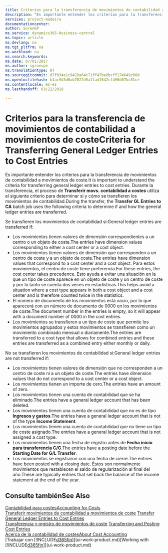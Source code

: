 ```yaml
---
title: Criterios para la transferencia de movimientos de contabilidad a movimientos de coste | Documentos de Microsoft
description: "Es importante entender los criterios para la transferencia de movimientos de contabilidad a movimientos de coste. Durante la transferencia, el proceso de **Transferir movs. contabilidad a costes** utiliza el siguiente criterio para determinar si y cómo se transfieren los movimientos de contabilidad."
services: project-madeira
documentationcenter: 
author: SorenGP
ms.service: dynamics365-business-central
ms.topic: article
ms.devlang: na
ms.tgt_pltfrm: na
ms.workload: na
ms.search.keywords: 
ms.date: 07/01/2017
ms.author: sgroespe
ms.translationtype: HT
ms.sourcegitcommit: d7fb34e1c9428a64c71ff47be8bcff174649c00d
ms.openlocfilehash: b1ac9d3d0ab7022d5a11ad1642cf496d07bc81ce
ms.contentlocale: es-es
ms.lasthandoff: 03/22/2018

---
```

# <a name="criteria-for-transferring-general-ledger-entries-to-cost-entries"></a><span data-ttu-id="de730-104">Criterios para la transferencia de movimientos de contabilidad a movimientos de coste</span><span class="sxs-lookup"><span data-stu-id="de730-104">Criteria for Transferring General Ledger Entries to Cost Entries</span></span>
<span data-ttu-id="de730-105">Es importante entender los criterios para la transferencia de movimientos de contabilidad a movimientos de coste.</span><span class="sxs-lookup"><span data-stu-id="de730-105">It is important to understand the criteria for transferring general ledger entries to cost entries.</span></span> <span data-ttu-id="de730-106">Durante la transferencia, el proceso de **Transferir movs. contabilidad a costes** utiliza el siguiente criterio para determinar si y cómo se transfieren los movimientos de contabilidad.</span><span class="sxs-lookup"><span data-stu-id="de730-106">During the transfer, the **Transfer GL Entries to CA** batch job uses the following criteria to determine if and how the general ledger entries are transferred.</span></span>  

<span data-ttu-id="de730-107">Se transfieren los movimientos de contabilidad si:</span><span class="sxs-lookup"><span data-stu-id="de730-107">General ledger entries are transferred if:</span></span>  

-   <span data-ttu-id="de730-108">Los movimientos tienen valores de dimensión correspondientes a un centro o un objeto de coste.</span><span class="sxs-lookup"><span data-stu-id="de730-108">The entries have dimension values corresponding to either a cost center or a cost object.</span></span>  
-   <span data-ttu-id="de730-109">Los movimientos tienen valores de dimensión que corresponden a un centro de coste y a un objeto de coste.</span><span class="sxs-lookup"><span data-stu-id="de730-109">The entries have dimension values that correspond to a cost center and a cost object.</span></span> <span data-ttu-id="de730-110">Para estos movimientos, el centro de coste tiene preferencia.</span><span class="sxs-lookup"><span data-stu-id="de730-110">For these entries, the cost center takes precedence.</span></span> <span data-ttu-id="de730-111">Esto ayuda a evitar una situación en la que un tipo de coste aparece en un objeto de coste y un centro de coste y por lo tanto se cuenta dos veces en estadísticas.</span><span class="sxs-lookup"><span data-stu-id="de730-111">This helps avoid a situation where a cost type appears in both a cost object and a cost center and is therefore counted twice in the statistics.</span></span>  
-   <span data-ttu-id="de730-112">El número de documento de los movimientos está vacío, por lo que aparecerá con un número de documento de 0000 en los movimientos de coste.</span><span class="sxs-lookup"><span data-stu-id="de730-112">The document number in the entries is empty, so it will appear with a document number of 0000 in the cost entries.</span></span>  
-   <span data-ttu-id="de730-113">Los movimientos se transfieren a un tipo de coste que permite los movimientos agrupados y estos movimientos se transfieren como un movimiento combinado mensual o diariamente.</span><span class="sxs-lookup"><span data-stu-id="de730-113">The entries are transferred to a cost type that allows for combined entries and these entries are transferred as a combined entry either monthly or daily.</span></span>  

<span data-ttu-id="de730-114">No se transfieren los movimientos de contabilidad si:</span><span class="sxs-lookup"><span data-stu-id="de730-114">General ledger entries are not transferred if:</span></span>  

-   <span data-ttu-id="de730-115">Los movimientos tienen valores de dimensión que no corresponden a un centro de coste ni a un objeto de coste.</span><span class="sxs-lookup"><span data-stu-id="de730-115">The entries have dimension values that do not correspond to a cost center or a cost object.</span></span>  
-   <span data-ttu-id="de730-116">Los movimientos tienen un importe de cero.</span><span class="sxs-lookup"><span data-stu-id="de730-116">The entries have an amount of zero.</span></span>  
-   <span data-ttu-id="de730-117">Los movimientos tienen una cuenta de contabilidad que se ha eliminado.</span><span class="sxs-lookup"><span data-stu-id="de730-117">The entries have a general ledger account that has been deleted.</span></span>  
-   <span data-ttu-id="de730-118">Los movimientos tienen una cuenta de contabilidad que no es de tipo **Ingresos y gastos**.</span><span class="sxs-lookup"><span data-stu-id="de730-118">The entries have a general ledger account that is not of the type **Income Statement**.</span></span>  
-   <span data-ttu-id="de730-119">Los movimientos tienen una cuenta de contabilidad que no tiene un tipo de coste asignado.</span><span class="sxs-lookup"><span data-stu-id="de730-119">The entries have a general ledger account that is not assigned a cost type.</span></span>  
-   <span data-ttu-id="de730-120">Los movimientos tienen una fecha de registro antes de **Fecha inicio para transferencia C/G**.</span><span class="sxs-lookup"><span data-stu-id="de730-120">The entries have a posting date before the **Starting Date for G/L Transfer**.</span></span>  
-   <span data-ttu-id="de730-121">Los movimientos se registraron con una fecha de cierre.</span><span class="sxs-lookup"><span data-stu-id="de730-121">The entries have been posted with a closing date.</span></span> <span data-ttu-id="de730-122">Éstos son normalmente movimientos que restablecen el saldo de regularización al final del año.</span><span class="sxs-lookup"><span data-stu-id="de730-122">These are typically entries that set back the balance of the income statement at the end of the year.</span></span>  

## <a name="see-also"></a><span data-ttu-id="de730-123">Consulte también</span><span class="sxs-lookup"><span data-stu-id="de730-123">See Also</span></span>  
[<span data-ttu-id="de730-124">Contabilidad para costes</span><span class="sxs-lookup"><span data-stu-id="de730-124">Accounting for Costs</span></span>](finance-manage-cost-accounting.md)  
 <span data-ttu-id="de730-125">[Transferir movimientos de contabilidad a movimientos de coste](finance-how-to-transfer-general-ledger-entries-to-cost-entries.md) </span><span class="sxs-lookup"><span data-stu-id="de730-125">[Transfer General Ledger Entries to Cost Entries](finance-how-to-transfer-general-ledger-entries-to-cost-entries.md) </span></span>  
 <span data-ttu-id="de730-126">[Transferencia y registro de movimientos de coste](finance-transfer-and-post-cost-entries.md) </span><span class="sxs-lookup"><span data-stu-id="de730-126">[Transferring and Posting Cost Entries](finance-transfer-and-post-cost-entries.md) </span></span>  
 [<span data-ttu-id="de730-127">Acerca de la contabilidad de costes</span><span class="sxs-lookup"><span data-stu-id="de730-127">About Cost Accounting</span></span>](finance-about-cost-accounting.md)  
 <span data-ttu-id="de730-128">[Trabajar con [!INCLUDE[d365fin](includes/d365fin_md.md)]](ui-work-product.md)</span><span class="sxs-lookup"><span data-stu-id="de730-128">[Working with [!INCLUDE[d365fin](includes/d365fin_md.md)]](ui-work-product.md)</span></span>

